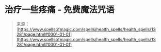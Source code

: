 <!--yml

类别：未分类

日期：2024-06-12 18:51:42

-->

# 治疗一些疼痛 - 免费魔法咒语

> 来源：[https://www.spellsofmagic.com/spells/health_spells/health_spells/13281/page.html#0001-01-01](https://www.spellsofmagic.com/spells/health_spells/health_spells/13281/page.html#0001-01-01)
